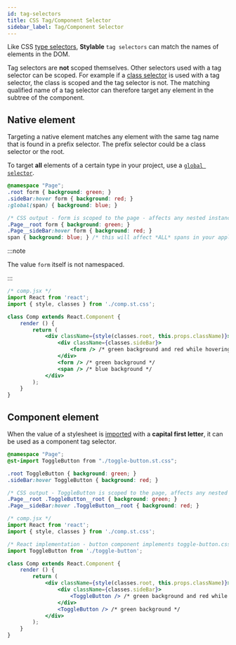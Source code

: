 ```yaml
---
id: tag-selectors
title: CSS Tag/Component Selector
sidebar_label: Tag/Component Selector
---
```


Like CSS [type selectors](https://developer.mozilla.org/en-US/docs/Web/CSS/Type_selectors), **Stylable** `tag selectors` can match the names of elements in the DOM.

Tag selectors are **not** scoped themselves. Other selectors used with a tag selector can be scoped. For example if a [class selector](./class-selectors.md) is used with a tag selector, the class is scoped and the tag selector is not. The matching qualified name of a tag selector can therefore target any element in the subtree of the component. 

## Native element

Targeting a native element matches any element with the same tag name that is found in a prefix selector. The prefix selector could be a class selector or the root.

To target **all** elements of a certain type in your project, use a [`global selector`](./global-selectors.md).

```css
@namespace "Page";
.root form { background: green; }
.sideBar:hover form { background: red; }
:global(span) { background: blue; }
```

```css
/* CSS output - form is scoped to the page - affects any nested instance */
.Page__root form { background: green; } 
.Page__sideBar:hover form { background: red; }
span { background: blue; } /* this will affect *ALL* spans in your application */
```

:::note

The value `form` itself is not namespaced.

:::

```jsx
/* comp.jsx */
import React from 'react';
import { style, classes } from './comp.st.css';

class Comp extends React.Component {
    render () {
        return (
            <div className={style(classes.root, this.props.className)}>
                <div className={classes.sideBar}>
                    <form /> /* green background and red while hovering parent */
                </div>
                <form /> /* green background */
                <span /> /* blue background */
            </div>
        );
    }
}
```

## Component element

When the value of a stylesheet is [imported](./imports.md) with a **capital first letter**, it can be used as a component tag selector.

```css
@namespace "Page";
@st-import ToggleButton from "./toggle-button.st.css";

.root ToggleButton { background: green; }
.sideBar:hover ToggleButton { background: red; }
```

```css
/* CSS output - ToggleButton is scoped to the page, affects any nested toggle button */
.Page__root .ToggleButton__root { background: green; }
.Page__sideBar:hover .ToggleButton__root { background: red; }
```

```jsx
/* comp.jsx */
import React from 'react';
import { style, classes } from './comp.st.css';

/* React implementation - button component implements toggle-button.css */
import ToggleButton from './toggle-button';

class Comp extends React.Component {
    render () {
        return (
            <div className={style(classes.root, this.props.className)}>
                <div className={classes.sideBar}>
                    <ToggleButton /> /* green background and red while hovering parent */
                </div>
                <ToggleButton /> /* green background */
            </div>
        );
    }
}
```
